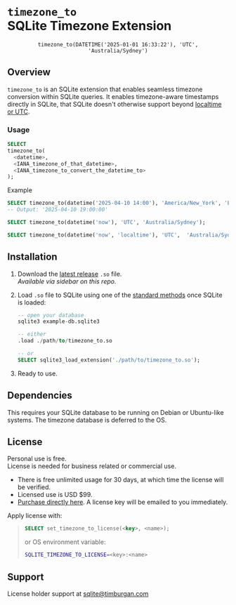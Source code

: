 # `timezone_to`<br>SQLite Timezone Extension 
<center><code>timezone_to(DATETIME('2025-01-01 16:33:22'), 'UTC', 'Australia/Sydney')</code></center>


## Overview

`timezone_to` is an SQLite extension that enables seamless timezone conversion within SQLite queries. It enables timezone-aware timestamps directly in SQLite, that SQLite doesn't otherwise support beyond [localtime or UTC](https://sqlite.org/lang_datefunc.html).


### Usage
```sql
SELECT
timezone_to(
  <datetime>, 
  <IANA_timezone_of_that_datetime>, 
  <IANA_timezone_to_convert_the_datetime_to>
);
```

Example
```sql
SELECT timezone_to(datetime('2025-04-10 14:00'), 'America/New_York', 'Europe/London');
-- Output: '2025-04-10 19:00:00'

SELECT timezone_to(datetime('now'), 'UTC', 'Australia/Sydney');

SELECT timezone_to(datetime('now', 'localtime'), 'UTC',  'Australia/Sydney');
```


## Installation

1. Download the [latest release](https://github.com/timburgan/sqlite-timezone-to/releases) `.so` file.  
   _Available via sidebar on this repo._
2. Load `.so` file to SQLite using one of the [standard methods](https://sqlite.org/loadext.html) once SQLite is loaded:

    ```sql
    -- open your database
    sqlite3 example-db.sqlite3

    -- either
    .load ./path/to/timezone_to.so

    -- or
    SELECT sqlite3_load_extension('./path/to/timezone_to.so');
    ```

3. Ready to use.


## Dependencies

This requires your SQLite database to be running on Debian or Ubuntu-like systems. The timezone database is deferred to the OS.


## License

Personal use is free.  
License is needed for business related or commercial use. 

- There is free unlimited usage for 30 days, at which time the license will be verified.
- Licensed use is USD $99.  
- [Purchase directly here](https://buy.polar.sh/polar_cl_dIbDAfuEjkzOZiAhtt1yjhiH2EIIzeEdMBMAn0VkszJ). A license key will be emailed to you immediately.

Apply license with:

> ```sql
> SELECT set_timezone_to_license(<key>, <name>);
> ```
> 
> or OS environment variable:
> 
> ```bash
> SQLITE_TIMEZONE_TO_LICENSE=<key>:<name>
> ```


## Support

License holder support at [sqlite@timburgan.com](mailto:sqlite@timburgan.com)

